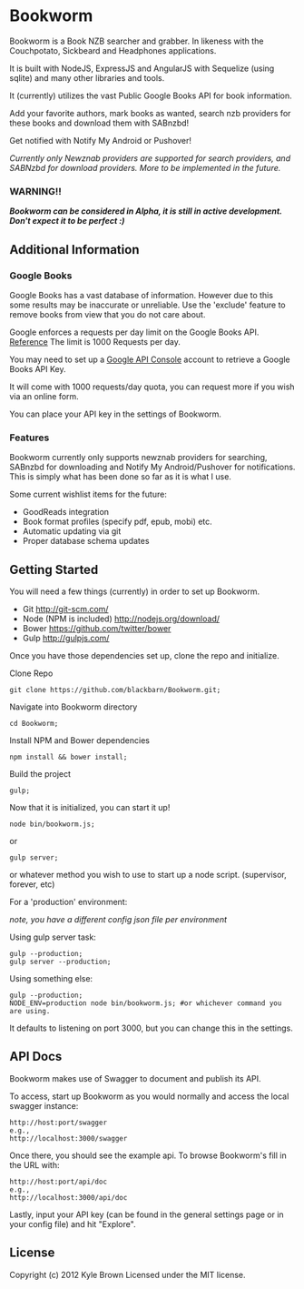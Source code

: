 # Bookworm

Bookworm is a Book NZB searcher and grabber. In likeness with the Couchpotato, Sickbeard and Headphones applications.

It is built with NodeJS, ExpressJS and AngularJS with Sequelize (using sqlite) and many other libraries and tools.

It (currently) utilizes the vast Public Google Books API for book information.

Add your favorite authors, mark books as wanted, search nzb providers for these books and download them with SABnzbd!

Get notified with Notify My Android or Pushover!

_Currently only Newznab providers are supported for search providers, and SABNzbd for download providers. More to be implemented in the future._

### WARNING!!
**_Bookworm can be considered in Alpha, it is still in active development. Don't expect it to be perfect :)_**

## Additional Information

### Google Books

Google Books has a vast database of information. However due to this some results may be inaccurate or unreliable. Use the 'exclude' feature to remove books from view that you do not care about.

Google enforces a requests per day limit on the Google Books API.
[Reference](http://productforums.google.com/forum/#!msg/books-api/64GYbc9sRW4/jD8CNdpcPhMJ)
The limit is 1000 Requests per day.

You may need to set up a [Google API Console](https://code.google.com/apis/console/) account to retrieve a Google Books API Key.

It will come with 1000 requests/day quota, you can request more if you wish via an online form.

You can place your API key in the settings of Bookworm.

### Features

Bookworm currently only supports newznab providers for searching, SABnzbd for downloading and Notify My Android/Pushover for notifications. This is simply what has been done so far as it is what I use.

Some current wishlist items for the future:
* GoodReads integration
* Book format profiles (specify pdf, epub, mobi) etc.
* Automatic updating via git
* Proper database schema updates

## Getting Started

You will need a few things (currently) in order to set up Bookworm.

* Git http://git-scm.com/
* Node (NPM is included) http://nodejs.org/download/
* Bower https://github.com/twitter/bower
* Gulp http://gulpjs.com/

Once you have those dependencies set up, clone the repo and initialize.

Clone Repo
```
git clone https://github.com/blackbarn/Bookworm.git;
```
Navigate into Bookworm directory
```
cd Bookworm;
```
Install NPM and Bower dependencies
```
npm install && bower install;
```
Build the project
```
gulp;
```

Now that it is initialized, you can start it up!
```
node bin/bookworm.js;
```
or
```
gulp server;
```
or whatever method you wish to use to start up a node script. (supervisor, forever, etc)

For a 'production' environment:

_note, you have a different config json file per environment_

Using gulp server task:
```
gulp --production;
gulp server --production;
```

Using something else:
```
gulp --production;
NODE_ENV=production node bin/bookworm.js; #or whichever command you are using.
```

It defaults to listening on port 3000, but you can change this in the settings.

## API Docs
Bookworm makes use of Swagger to document and publish its API.

To access, start up Bookworm as you would normally and access the local swagger instance:
```
http://host:port/swagger
e.g.,
http://localhost:3000/swagger
```
Once there, you should see the example api. To browse Bookworm's fill in the URL with:
```
http://host:port/api/doc
e.g.,
http://localhost:3000/api/doc
```
Lastly, input your API key (can be found in the general settings page or in your config file) and hit "Explore".

## License
Copyright (c) 2012 Kyle Brown
Licensed under the MIT license.